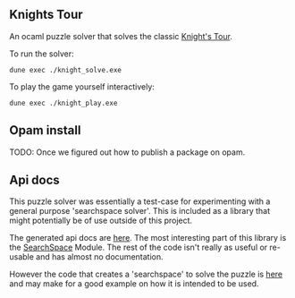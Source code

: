 Knights Tour
------------

An ocaml puzzle solver that solves the classic [Knight's Tour](https://en.wikipedia.org/wiki/Knight%27s_tour).

To run the solver:

```
dune exec ./knight_solve.exe
```

To play the game yourself interactively:

```
dune exec ./knight_play.exe
```

## Opam install

TODO: Once we figured out how to publish a package on opam.

## Api docs

This puzzle solver was essentially a test-case for experimenting with
a general purpose 'searchspace solver'. This is included as a library
that might potentially be of use outside of this project.

The generated api docs are [here](https://kdvolder.github.io/knights_tour/knights_tour/index.html). 
The most interesting part of this library is the [SearchSpace](https://kdvolder.github.io/knights_tour/knights_tour/Lib/Searchspace/index.html) 
Module. The rest of the code isn't really as useful or re-usable and has almost no documentation.

However the code that creates a 'searchspace' to solve the puzzle is [here](https://github.com/kdvolder/knights_tour/blob/v0.0.1/lib/horsejump.ml#L236)
and may make for a good example on how it is intended to be used.
